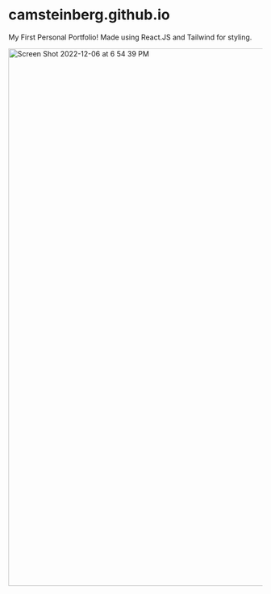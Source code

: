 # camsteinberg.github.io
My First Personal Portfolio!
Made using React.JS and Tailwind for styling.

<img width="1067" alt="Screen Shot 2022-12-06 at 6 54 39 PM" src="https://user-images.githubusercontent.com/44071470/206051229-e492f2db-6f94-47f2-9056-d8cf023de103.png">

